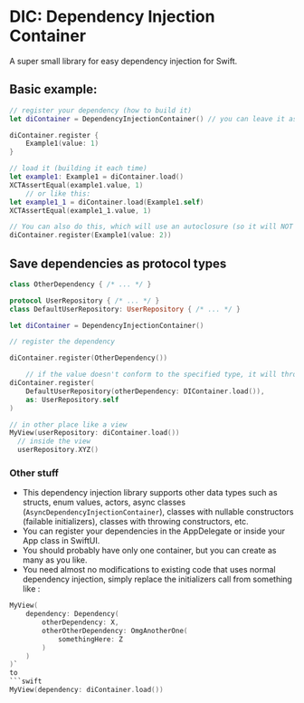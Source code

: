# DIC: Dependency Injection Container

A super small library for easy dependency injection for Swift.

## Basic example:
```swift
// register your dependency (how to build it)
let diContainer = DependencyInjectionContainer() // you can leave it as a global variable for example

diContainer.register {
    Example1(value: 1)
}

// load it (building it each time)
let example1: Example1 = diContainer.load()
XCTAssertEqual(example1.value, 1)
    // or like this:
let example1_1 = diContainer.load(Example1.self)
XCTAssertEqual(example1_1.value, 1)
```

```swift
// You can also do this, which will use an autoclosure (so it will NOT create an object right now)
diContainer.register(Example1(value: 2))
```

## Save dependencies as protocol types

```swift
class OtherDependency { /* ... */ }

protocol UserRepository { /* ... */ }
class DefaultUserRepository: UserRepository { /* ... */ }

let diContainer = DependencyInjectionContainer()

// register the dependency

diContainer.register(OtherDependency())

    // if the value doesn't conform to the specified type, it will throw a COMPILATION error
diContainer.register(
    DefaultUserRepository(otherDependency: DIContainer.load()),
    as: UserRepository.self
)

// in other place like a view
MyView(userRepository: diContainer.load())
  // inside the view
  userRepository.XYZ()
```

### Other stuff
- This dependency injection library supports other data types such as structs, enum values, actors, async classes (`AsyncDependencyInjectionContainer`), classes with nullable constructors (failable initializers), classes with throwing constructors, etc.
- You can register your dependencies in the AppDelegate or inside your App class in SwiftUI.
- You should probably have only one container, but you can create as many as you like.
- You need almost no modifications to existing code that uses normal dependency injection, simply replace the initializers call from something like :
```swift
MyView(
    dependency: Dependency(
        otherDependency: X,
        otherOtherDependency: OmgAnotherOne(
            somethingHere: Z
        )
	)
)` 
to 
```swift
MyView(dependency: diContainer.load())
```

